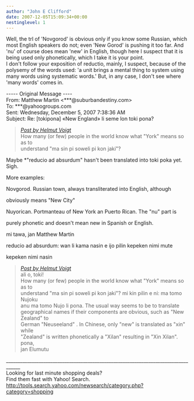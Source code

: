```yaml
---
author: "John E Clifford"
date: 2007-12-05T15:09:34+00:00
nestinglevel: 1
---
```

Well, the trl of 'Novgorod' is obvious only if you know some Russian, which most English speakers do not; even 'New Gorod' is pushing it too far. And 'nu' of course does mean 'new' in English, though here I suspect that it is being used only phonetically, which I take it is your point.  
I don't follow your exposition of reductio, mainly, I suspect, because of the polysemy of the words used: 'a unit brings a mental thing to system using many words using systematic words.' But, in any case, I don't see where 'many words' comes in.  
  
\----- Original Message ----  
From: Matthew Martin <\*\*\*@suburbandestiny.com>  
To: \*\*\*@yahoogroups.com  
Sent: Wednesday, December 5, 2007 7:38:36 AM  
Subject: Re: \[tokipona\] «New England» li seme lon toki pona?  

> [_Post by Helmut Voigt_](/jvGipRwT/new-england-li-seme-lon-toki-pona#post3)  
> How many (or few) people in the world know what "York" means so as to  
> understand "ma sin pi soweli pi kon jaki"?  
> 

Maybe \*"reducio ad absurdum" hasn't been translated into toki poka yet. Sigh.  
  
  
  
More examples:  
  
  
  
Novgorod. Russian town, always transliterated into English, although  
  
obviously means "New City"  
  
  
  
Nuyorican. Portmanteau of New York an Puerto Rican. The "nu" part is  
  
purely phonetic and doesn't mean new in Spanish or English.  
  
  
  
mi tawa, jan Matthew Martin  
  
  
  
reducio ad absurdum: wan li kama nasin e ijo pilin kepeken nimi mute  
  
kepeken nimi nasin  

> [_Post by Helmut Voigt_](/jvGipRwT/new-england-li-seme-lon-toki-pona#post3)  
> ali o, toki!  
> How many (or few) people in the world know what "York" means so as to  
> understand "ma sin pi soweli pi kon jaki"? mi kin pilin e ni: ma tomo Nujoku  
> anu ma tomo Nujo li pona. The usual way seems to be to translate  
> geographical names if their components are obvious, such as "New Zealand" to  
> German "Neuseeland" . In Chinese, only "new" is translated as "xin" while  
> "Zealand" is written phonetically a "Xilan" resulting in "Xin Xilan".  
> pona,  
> jan Elumutu  
> 

<!--  
  
#ygrp-mkp{  
border:1px solid #d8d8d8;font-family:Arial;margin:14px 0px;padding:0px 14px;}  
#ygrp-mkp hr{  
border:1px solid #d8d8d8;}  
#ygrp-mkp #hd{  
color:#628c2a;font-size:85%;font-weight:bold;line-height:122%;margin:10px 0px;}  
#ygrp-mkp #ads{  
margin-bottom:10px;}  
#ygrp-mkp .ad{  
padding:0 0;}  
#ygrp-mkp .ad a{  
color:#0000ff;text-decoration:none;}  
\-->  
  
  
  
<!--  
  
#ygrp-sponsor #ygrp-lc{  
font-family:Arial;}  
#ygrp-sponsor #ygrp-lc #hd{  
margin:10px 0px;font-weight:bold;font-size:78%;line-height:122%;}  
#ygrp-sponsor #ygrp-lc .ad{  
margin-bottom:10px;padding:0 0;}  
\-->  
  
  
  
<!--  
  
#ygrp-mlmsg {font-size:13px;font-family:arial, helvetica, clean, sans-serif;}  
#ygrp-mlmsg table {font-size:inherit;font:100%;}  
#ygrp-mlmsg select, input, textarea {font:99% arial, helvetica, clean, sans-serif;}  
#ygrp-mlmsg pre, code {font:115% monospace;}  
#ygrp-mlmsg \* {line-height:1.22em;}  
#ygrp-text{  
font-family:Georgia;  
}  
#ygrp-text p{  
margin:0 0 1em 0;}  
#ygrp-tpmsgs{  
font-family:Arial;  
clear:both;}  
#ygrp-vitnav{  
padding-top:10px;font-family:Verdana;font-size:77%;margin:0;}  
#ygrp-vitnav a{  
padding:0 1px;}  
#ygrp-actbar{  
clear:both;margin:25px 0;white-space:nowrap;color:#666;text-align:right;}  
#ygrp-actbar .left{  
float:left;white-space:nowrap;}  
.bld{font-weight:bold;}  
#ygrp-grft{  
font-family:Verdana;font-size:77%;padding:15px 0;}  
#ygrp-ft{  
font-family:verdana;font-size:77%;border-top:1px solid #666;  
padding:5px 0;  
}  
#ygrp-mlmsg #logo{  
padding-bottom:10px;}  
  
#ygrp-vital{  
background-color:#e0ecee;margin-bottom:20px;padding:2px 0 8px 8px;}  
#ygrp-vital #vithd{  
font-size:77%;font-family:Verdana;font-weight:bold;color:#333;text-transform:uppercase;}  
#ygrp-vital ul{  
padding:0;margin:2px 0;}  
#ygrp-vital ul li{  
list-style-type:none;clear:both;border:1px solid #e0ecee;  
}  
#ygrp-vital ul li .ct{  
font-weight:bold;color:#ff7900;float:right;width:2em;text-align:right;padding-right:.5em;}  
#ygrp-vital ul li .cat{  
font-weight:bold;}  
#ygrp-vital a{  
text-decoration:none;}  
  
#ygrp-vital a:hover{  
text-decoration:underline;}  
  
#ygrp-sponsor #hd{  
color:#999;font-size:77%;}  
#ygrp-sponsor #ov{  
padding:6px 13px;background-color:#e0ecee;margin-bottom:20px;}  
#ygrp-sponsor #ov ul{  
padding:0 0 0 8px;margin:0;}  
#ygrp-sponsor #ov li{  
list-style-type:square;padding:6px 0;font-size:77%;}  
#ygrp-sponsor #ov li a{  
text-decoration:none;font-size:130%;}  
#ygrp-sponsor #nc{  
background-color:#eee;margin-bottom:20px;padding:0 8px;}  
#ygrp-sponsor .ad{  
padding:8px 0;}  
#ygrp-sponsor .ad #hd1{  
font-family:Arial;font-weight:bold;color:#628c2a;font-size:100%;line-height:122%;}  
#ygrp-sponsor .ad a{  
text-decoration:none;}  
#ygrp-sponsor .ad a:hover{  
text-decoration:underline;}  
#ygrp-sponsor .ad p{  
margin:0;}  
o{font-size:0;}  
.MsoNormal{  
margin:0 0 0 0;}  
#ygrp-text tt{  
font-size:120%;}  
blockquote{margin:0 0 0 4px;}  
.replbq{margin:4;}  
\-->  
  
  
  
  
  
  
  
  
\_\_\_\_\_\_\_\_\_\_\_\_\_\_\_\_\_\_\_\_\_\_\_\_\_\_\_\_\_\_\_\_\_\_\_\_\_\_\_\_\_\_\_\_\_\_\_\_\_\_\_\_\_\_\_\_\_\_\_\_\_\_\_\_\_\_\_\_\_\_\_\_\_\_\_\_\_\_\_\_\_\_\_\_  
Looking for last minute shopping deals?  
Find them fast with Yahoo! Search. http://tools.search.yahoo.com/newsearch/category.php?category=shopping